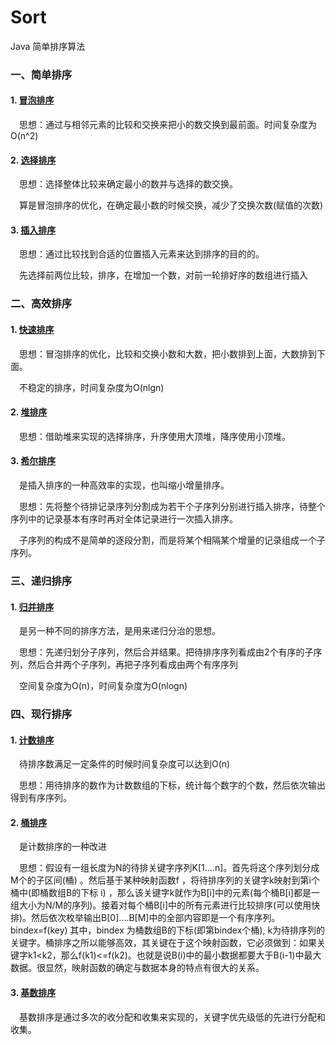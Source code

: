 # Sort
Java 简单排序算法

### 一、简单排序
#### 1. [冒泡排序](https://github.com/Alamusitl/Sort/tree/master/Sort/src/main/java/com/owl/BubbleSort.java)
&emsp;思想：通过与相邻元素的比较和交换来把小的数交换到最前面。时间复杂度为O(n^2)
#### 2. [选择排序](https://github.com/Alamusitl/Sort/tree/master/Sort/src/main/java/com/owl/SelectSort.java)
&emsp;思想：选择整体比较来确定最小的数并与选择的数交换。

&emsp;算是冒泡排序的优化，在确定最小数的时候交换，减少了交换次数(赋值的次数)
#### 3. [插入排序](https://github.com/Alamusitl/Sort/tree/master/Sort/src/main/java/com/owl/InsertSort.java)
&emsp;思想：通过比较找到合适的位置插入元素来达到排序的目的的。

&emsp;先选择前两位比较，排序，在增加一个数，对前一轮排好序的数组进行插入

### 二、高效排序
#### 1. [快速排序](https://github.com/Alamusitl/Sort/tree/master/Sort/src/main/java/com/owl/QuickSort.java)
&emsp;思想：冒泡排序的优化，比较和交换小数和大数，把小数排到上面，大数排到下面。

&emsp;不稳定的排序，时间复杂度为O(nlgn)

#### 2. [堆排序](https://github.com/Alamusitl/Sort/tree/master/Sort/src/main/java/com/owl/HeapSort.java)
&emsp;思想：借助堆来实现的选择排序，升序使用大顶堆，降序使用小顶堆。

#### 3. [希尔排序](https://github.com/Alamusitl/Sort/tree/master/Sort/src/main/java/com/owl/ShellSort.java)
&emsp;是插入排序的一种高效率的实现，也叫缩小增量排序。

&emsp;思想：先将整个待排记录序列分割成为若干个子序列分别进行插入排序，待整个序列中的记录基本有序时再对全体记录进行一次插入排序。

&emsp;子序列的构成不是简单的逐段分割，而是将某个相隔某个增量的记录组成一个子序列。

### 三、递归排序

#### 1. [归并排序](https://github.com/Alamusitl/Sort/tree/master/Sort/src/main/java/com/owl/MergeSort.java)
&emsp;是另一种不同的排序方法，是用来递归分治的思想。

&emsp;思想：先递归划分子序列，然后合并结果。把待排序序列看成由2个有序的子序列，然后合并两个子序列，再把子序列看成由两个有序序列

&emsp;空间复杂度为O(n)，时间复杂度为O(nlogn)

### 四、现行排序

#### 1. [计数排序](https://github.com/Alamusitl/Sort/tree/master/Sort/src/main/java/com/owl/CountSort.java)
&emsp;待排序数满足一定条件的时候时间复杂度可以达到O(n)

&emsp;思想：用待排序的数作为计数数组的下标，统计每个数字的个数，然后依次输出得到有序序列。

#### 2. [桶排序](https://github.com/Alamusitl/Sort/tree/master/Sort/src/main/java/com/owl/BucketSort.java)
&emsp;是计数排序的一种改进

&emsp;思想：假设有一组长度为N的待排关键字序列K[1....n]。首先将这个序列划分成M个的子区间(桶) 。然后基于某种映射函数f ，将待排序列的关键字k映射到第i个桶中(即桶数组B的下标 i) ，那么该关键字k就作为B[i]中的元素(每个桶B[i]都是一组大小为N/M的序列)。接着对每个桶B[i]中的所有元素进行比较排序(可以使用快排)。然后依次枚举输出B[0]....B[M]中的全部内容即是一个有序序列。bindex=f(key)   其中，bindex 为桶数组B的下标(即第bindex个桶), k为待排序列的关键字。桶排序之所以能够高效，其关键在于这个映射函数，它必须做到：如果关键字k1<k2，那么f(k1)<=f(k2)。也就是说B(i)中的最小数据都要大于B(i-1)中最大数据。很显然，映射函数的确定与数据本身的特点有很大的关系。

#### 3. [基数排序](https://github.com/Alamusitl/Sort/tree/master/Sort/src/main/java/com/owl/RadixSort.java)
&emsp;基数排序是通过多次的收分配和收集来实现的，关键字优先级低的先进行分配和收集。
